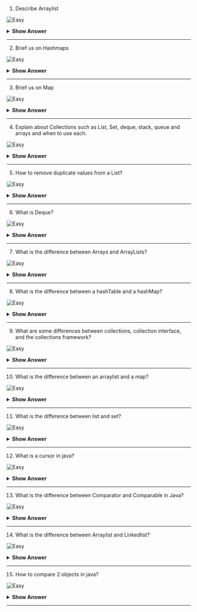 1. Describe Arraylist

![Easy](https://github.com/revaturelabs/interviewquestions/blob/dev/ComplexityTags/simple%20(2).svg)

<details>
  <summary> <b>Show Answer</b></summary>
  
<blockquote>
It Gets all the props of List Interface.
It isnt thread safe.
by defualt 10 memory locations once filled, it will regrow
by doing this -> previous_memory_size+ 50% of previous_memory_size.
it is Contiguous
Java ArrayList class uses a dynamic array for storing the elements.
It is like an array, but there is no size limit. We can add or remove elements anytime. 
So, it is much more flexible than the traditional array. It is found in the java.util package.
 
</blockquote>
</details>

--- 

2. Brief us on Hashmaps

![Easy](https://github.com/revaturelabs/interviewquestions/blob/dev/ComplexityTags/simple%20(2).svg)

<details>
  <summary> <b>Show Answer</b></summary>
  
<blockquote>
Hashmap Gets all the props of Map.
In HashMap, one key can be null and any number of values can be null.
it doesnt maintain the order of insertion.
it is not thread safe.
 
</blockquote>
</details>

--- 

3. Brief us on Map

![Easy](https://github.com/revaturelabs/interviewquestions/blob/dev/ComplexityTags/simple%20(2).svg)

<details>
  <summary> <b>Show Answer</b></summary>
  
<blockquote>
Map is a part of Collections f/w but not under Collection interface.
Map comes with Key and Value pair where every Value is dependent on the Key.
Key is unique and value can be duplicated.
it is unindexed an unordered.
Map is implemented in HashMap,LinkeHashMap,TreeMap and Hashtable classes.
 
</blockquote>
</details>

--- 

4. Explain about Collections such as List, Set, deque, stack, queue and arrays and when to use each. 

![Easy](https://github.com/revaturelabs/interviewquestions/blob/dev/ComplexityTags/simple%20(2).svg)

<details>
  <summary> <b>Show Answer</b></summary>
  
<blockquote>
 list
It contains the index-based methods to insert, update, delete and search the elements. It can have the duplicate elements also. We can also store the null elements in the list.
 set
  The set is an interface available in the java.util package. The set interface extends the Collection interface. An unordered collection or list in which       duplicates are not allowed is referred to as a collection interface.
 stack
 The stack is a linear data structure that is used to store the collection of objects. It is based on Last-In-First-Out (LIFO).
 queue
 Java Queue represents an ordered list of elements. Java Queue follows FIFO order to insert and remove it's elements. 
 Arrays
 Java array is an object which contains elements of a similar data type. Additionally, The elements of an array are stored in a contiguous memory location.
 
</blockquote>
</details>

--- 

5. How to remove duplicate values from a List?

![Easy](https://github.com/revaturelabs/interviewquestions/blob/dev/ComplexityTags/simple%20(2).svg)

<details>
  <summary> <b>Show Answer</b></summary>
  
<blockquote>
To remove duplicate elements from the arraylist, we have Add all elements from arraylist to set
Empty the arraylist using clear() method
Add all elements from set to arraylist
Here, we have used the LinkedHashSet to create a set. It is because it removes the duplicate elements and maintains insertion order.
 
</blockquote>
</details>

--- 

6. What is Deque?

![Easy](https://github.com/revaturelabs/interviewquestions/blob/dev/ComplexityTags/simple%20(2).svg)

<details>
  <summary> <b>Show Answer</b></summary>
  
<blockquote>
Deque in Java is a subtype of the queue interface in java.util package. It supports a linear data structure that allows insertion and deletion of elements at both ends. It can be used both as a queue (FIFO policy) and as a stack (LIFO policy). Deque is an acronym for double-ended queue.
 
</blockquote>
</details>

--- 

7. What is the difference between Arrays and ArrayLists?

![Easy](https://github.com/revaturelabs/interviewquestions/blob/dev/ComplexityTags/simple%20(2).svg)

<details>
  <summary> <b>Show Answer</b></summary>
  
<blockquote>
Major difference between Array and ArrayList in Java is that Array is a fixed-length data structure while ArrayList is a variable-length Collection class. You  can not change the length of Array once created in Java but ArrayList re-size itself when gets full depending upon the capacity and load factor.
Another difference between Array and ArrayList in Java is that you can not use Generics along with Array, as Array instance knows about what kind of type it can hold and throws ArrayStoreException if you try to store type which is not convertible into the type of Array. ArrayList allows you to use Generics to ensure type safety.




 
</blockquote>
</details>

--- 

8. What is the difference between a hashTable and a hashMap?

![Easy](https://github.com/revaturelabs/interviewquestions/blob/dev/ComplexityTags/simple%20(2).svg)

<details>
  <summary> <b>Show Answer</b></summary>
  
<blockquote>
Hashmap
Hashmap Gets all the props of Map.
Hashmap contains one key can be null and any number of values can be null.
It doesnt maintain the order of insertion.
It is not thread safe.
  
 Hash table
It implements Map.
It is generally known as no null Map or no null table i.e neither a key nor a value can be null over here.
It is thread safe.
It wont maintain the order of insertion.
 
</blockquote>
</details>

--- 

9. What are some differences between collections, collection interface, and the collections framework?

![Easy](https://github.com/revaturelabs/interviewquestions/blob/dev/ComplexityTags/simple%20(2).svg)

<details>
  <summary> <b>Show Answer</b></summary>
  
<blockquote>
collections
A Java Collection is a predefined architecture capable of storing a group of elements and behaving like a single unit such as an object or a group. 
collections framework
A collections framework is a unified architecture for representing and manipulating collections, enabling collections to be manipulated independently of implementation details.
 
collection interface
The Collection interface is the interface which is implemented by all the classes in the collection framework. It declares the methods that every collection will have. In other words, we can say that the Collection interface builds the foundation on which the collection framework depends.
  
 
</blockquote>
</details>

--- 

10. What is the difference between an arraylist and a map?

![Easy](https://github.com/revaturelabs/interviewquestions/blob/dev/ComplexityTags/simple%20(2).svg)

<details>
  <summary> <b>Show Answer</b></summary>
  
<blockquote>
Lists:: A list is an ordered collection of elements that are distinguished by their indices. List elements can be of any data type—primitive types, collections, sObjects, user-defined types, and built-in Apex types.

Maps:: A map is a collection of key-value pairs where each unique key maps to a single value. Keys and values can be any data type—primitive types, collections, sObjects, user-defined types, and built-in Apex types.

</blockquote>
</details>

--- 

11. What is the difference between list and set?

![Easy](https://github.com/revaturelabs/interviewquestions/blob/dev/ComplexityTags/simple%20(2).svg)

<details>
  <summary> <b>Show Answer</b></summary>
  
<blockquote>
List looks exactly like an Array but it is dynamic.
It maintains order of insertion.
It allows duplications.
It allows any number of null values.
List is implemented in ArrayList,Vector and LinkedList classes.
List is indexed i.e it has positions for all the values.
  set
set is a collection which is unindexed(no positions for elements) and it wont allow dups.
Set internally uses hashing algorithm which generates the memory 
based on the input data, hence it wont allow dups.
internally it checks for duplications using equals & hashCode method.
 
</blockquote>
</details>

--- 

12. What is a cursor in java?

![Easy](https://github.com/revaturelabs/interviewquestions/blob/dev/ComplexityTags/simple%20(2).svg)

<details>
  <summary> <b>Show Answer</b></summary>
  
<blockquote>

A Cursor is a subclass of Object class and it can be defined as point or indicator on the screen. A Cursor is used to select the input from the system that the user operates with the mouse.
 
</blockquote>
</details>

--- 

13. What is the difference between Comparator and Comparable in Java?

![Easy](https://github.com/revaturelabs/interviewquestions/blob/dev/ComplexityTags/simple%20(2).svg)

<details>
  <summary> <b>Show Answer</b></summary>
  
<blockquote>
A comparable object is capable of comparing itself with another object. The class itself must implements the java.lang.Comparable interface to compare its instances.
Unlike Comparable, Comparator is external to the element type we are comparing. It’s a separate class. We create multiple separate classes (that implement Comparator) to compare by different members.
 
</blockquote>
</details>

--- 

14. What is the difference between Arraylist and Linkedlist? 

![Easy](https://github.com/revaturelabs/interviewquestions/blob/dev/ComplexityTags/simple%20(2).svg)

<details>
  <summary> <b>Show Answer</b></summary>
  
<blockquote>
Arraylist
It Gets all the props of List Interface.
It isnt thread safe.
It is by defualt 10 memory locations once filled, it will regrow
It is by doing this -> previous_memory_size+ 50% of previous_memory_size.
It is Contiguous
Internally uses array

Linkedlist 
LinkedList implements List,Queue and Dequeue.
It isnt thread safe class.
It allocates only one memory at a time when new element is coming in
It will create one more.
Memory is not contiguous.
Insertion and Deletion is much faster here then other classes.
LinkedList maintains a node like a struc
 
</blockquote>
</details>

--- 

15. How to compare 2 objects in java?

![Easy](https://github.com/revaturelabs/interviewquestions/blob/dev/ComplexityTags/simple%20(2).svg)

<details>
  <summary> <b>Show Answer</b></summary>
  
<blockquote>
Java Object class is the super class of all the Java classes. All Java classes implements the Object class by default.
The Java Object class provides the two important methods to compare two objects in Java,
Java equals() Method
Java hashCode() Method
 
</blockquote>
</details>

--- 
